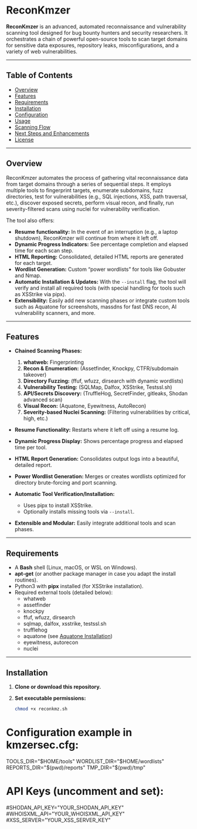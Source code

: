 # ReconKmzer

**ReconKmzer** is an advanced, automated reconnaissance and vulnerability scanning tool designed for bug bounty hunters and security researchers. It orchestrates a chain of powerful open-source tools to scan target domains for sensitive data exposures, repository leaks, misconfigurations, and a variety of web vulnerabilities.

---

## Table of Contents

- [Overview](#overview)
- [Features](#features)
- [Requirements](#requirements)
- [Installation](#installation)
- [Configuration](#configuration)
- [Usage](#usage)
- [Scanning Flow](#scanning-flow)
- [Next Steps and Enhancements](#next-steps-and-enhancements)
- [License](#license)

---

## Overview

ReconKmzer automates the process of gathering vital reconnaissance data from target domains through a series of sequential steps. It employs multiple tools to fingerprint targets, enumerate subdomains, fuzz directories, test for vulnerabilities (e.g., SQL injections, XSS, path traversal, etc.), discover exposed secrets, perform visual recon, and finally, run severity-filtered scans using nuclei for vulnerability verification.

The tool also offers:
- **Resume functionality:** In the event of an interruption (e.g., a laptop shutdown), ReconKmzer will continue from where it left off.
- **Dynamic Progress Indicators:** See percentage completion and elapsed time for each scan step.
- **HTML Reporting:** Consolidated, detailed HTML reports are generated for each target.
- **Wordlist Generation:** Custom “power wordlists” for tools like Gobuster and Nmap.
- **Automatic Installation & Updates:** With the `--install` flag, the tool will verify and install all required tools (with special handling for tools such as XSStrike via pipx).
- **Extensibility:** Easily add new scanning phases or integrate custom tools such as Aquatone for screenshots, massdns for fast DNS recon, AI vulnerability scanners, and more.

---

## Features

- **Chained Scanning Phases:**  
  1. **whatweb:** Fingerprinting  
  2. **Recon & Enumeration:** (Assetfinder, Knockpy, CTFR/subdomain takeover)  
  3. **Directory Fuzzing:** (ffuf, wfuzz, dirsearch with dynamic wordlists)  
  4. **Vulnerability Testing:** (SQLMap, Dalfox, XSStrike, Testssl.sh)  
  5. **API/Secrets Discovery:** (TruffleHog, SecretFinder, gitleaks, Shodan advanced scan)  
  6. **Visual Recon:** (Aquatone, Eyewitness, AutoRecon)  
  7. **Severity-based Nuclei Scanning:** (Filtering vulnerabilities by critical, high, etc.)

- **Resume Functionality:** Restarts where it left off using a resume log.
- **Dynamic Progress Display:** Shows percentage progress and elapsed time per tool.
- **HTML Report Generation:** Consolidates output logs into a beautiful, detailed report.
- **Power Wordlist Generation:** Merges or creates wordlists optimized for directory brute-forcing and port scanning.
- **Automatic Tool Verification/Installation:**  
  - Uses pipx to install XSStrike.  
  - Optionally installs missing tools via `--install`.
- **Extensible and Modular:** Easily integrate additional tools and scan phases.

---

## Requirements

- A **Bash** shell (Linux, macOS, or WSL on Windows).
- **apt-get** (or another package manager in case you adapt the install routines).
- Python3 with **pipx** installed (for XSStrike installation).
- Required external tools (detailed below):
  - whatweb
  - assetfinder
  - knockpy
  - ffuf, wfuzz, dirsearch
  - sqlmap, dalfox, xsstrike, testssl.sh
  - trufflehog
  - aquatone (see [Aquatone Installation](#aquatone-installation-on-kali-linux))
  - eyewitness, autorecon
  - nuclei

---

## Installation

1. **Clone or download this repository.**

2. **Set executable permissions:**

   ```bash
   chmod +x reconkmz.sh
# Configuration example in kmzersec.cfg:
TOOLS_DIR="$HOME/tools"
WORDLIST_DIR="$HOME/wordlists"
REPORTS_DIR="$(pwd)/reports"
TMP_DIR="$(pwd)/tmp"

# API Keys (uncomment and set):
#SHODAN_API_KEY="YOUR_SHODAN_API_KEY"
#WHOISXML_API="YOUR_WHOISXML_API_KEY"
#XSS_SERVER="YOUR_XSS_SERVER_KEY"
